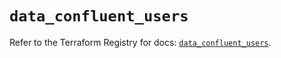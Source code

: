 # `data_confluent_users`

Refer to the Terraform Registry for docs: [`data_confluent_users`](https://registry.terraform.io/providers/confluentinc/confluent/2.9.0/docs/data-sources/users).
